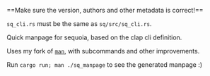 ==Make sure the version, authors and other metadata is correct!==

`sq_cli.rs` must be the same as `sq/src/sq_cli.rs`.

Quick manpage for sequoia, based on the clap cli definition.

Uses my fork of [`man`](https://crates.io/crates/man), with subcommands and other improvements.

Run `cargo run; man ./sq_manpage` to see the generated manpage :)
